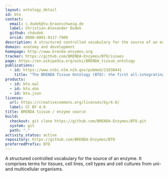 ```yaml
---
layout: ontology_detail
id: bto
contact:
  email: c.dudek@tu-braunschweig.de
  label: Christian-Alexander Dudek
  github: chdudek
  orcid: 0000-0001-9117-7909
description: A structured controlled vocabulary for the source of an enzyme comprising tissues, cell lines, cell types and cell cultures.
domain: anatomy and development
homepage: http://www.brenda-enzymes.org
tracker: https://github.com/BRENDA-Enzymes/BTO/issues
page: https://en.wikipedia.org/wiki/BRENDA_tissue_ontology
publications:
  - id: https://www.ncbi.nlm.nih.gov/pubmed/21030441
    title: "The BRENDA Tissue Ontology (BTO): the first all-integrating ontology of all organisms for enzyme sources"
products:
  - id: bto.owl
  - id: bto.obo
  - id: bto.json
license:
  url: https://creativecommons.org/licenses/by/4.0/
  label: CC BY 4.0
title: BRENDA tissue / enzyme source
build:
  checkout: git clone https://github.com/BRENDA-Enzymes/BTO.git
  system: git
  path: "."
activity_status: active
repository: https://github.com/BRENDA-Enzymes/BTO
preferredPrefix: BTO
---
```


A structured controlled vocabulary for the source of an enzyme. It comprises terms for tissues, cell lines, cell types and cell cultures from uni- and multicellular organisms.

